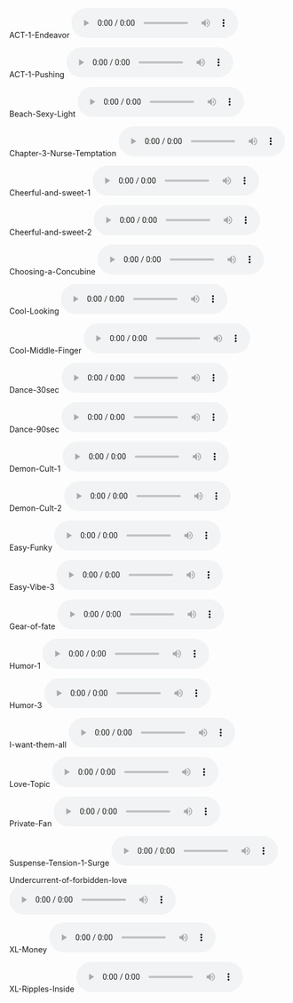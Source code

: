 ACT-1-Endeavor
<audio controls>
  <source src="audio/ACT-1-Endeavor.mp3" type="audio/mpeg">
  Your browser does not support the audio element.
</audio>

ACT-1-Pushing
<audio controls>
  <source src="audio/ACT-1-Pushing.mp3" type="audio/mpeg">
  Your browser does not support the audio element.
</audio>

Beach-Sexy-Light
<audio controls>
  <source src="audio/Beach-Sexy-Light.mp3" type="audio/mpeg">
  Your browser does not support the audio element.
</audio>

Chapter-3-Nurse-Temptation
<audio controls>
  <source src="audio/Chapter-3-Nurse-Temptation.mp3" type="audio/mpeg">
  Your browser does not support the audio element.
</audio>

Cheerful-and-sweet-1
<audio controls>
  <source src="audio/Cheerful-and-sweet-1.mp3" type="audio/mpeg">
  Your browser does not support the audio element.
</audio>

Cheerful-and-sweet-2
<audio controls>
  <source src="audio/Cheerful-and-sweet-2.mp3" type="audio/mpeg">
  Your browser does not support the audio element.
</audio>

Choosing-a-Concubine
<audio controls>
  <source src="audio/Choosing-a-Concubine.mp3" type="audio/mpeg">
  Your browser does not support the audio element.
</audio>

Cool-Looking
<audio controls>
  <source src="audio/Cool-Looking.mp3" type="audio/mpeg">
  Your browser does not support the audio element.
</audio>

Cool-Middle-Finger
<audio controls>
  <source src="audio/Cool-Middle-Finger.mp3" type="audio/mpeg">
  Your browser does not support the audio element.
</audio>

Dance-30sec
<audio controls>
  <source src="audio/Dance-30sec.mp3" type="audio/mpeg">
  Your browser does not support the audio element.
</audio>

Dance-90sec
<audio controls>
  <source src="audio/Dance-90sec.mp3" type="audio/mpeg">
  Your browser does not support the audio element.
</audio>

Demon-Cult-1
<audio controls>
  <source src="audio/Demon-Cult-1.mp3" type="audio/mpeg">
  Your browser does not support the audio element.
</audio>

Demon-Cult-2
<audio controls>
  <source src="audio/Demon-Cult-2.mp3" type="audio/mpeg">
  Your browser does not support the audio element.
</audio>

Easy-Funky
<audio controls>
  <source src="audio/Easy-Funky.mp3" type="audio/mpeg">
  Your browser does not support the audio element.
</audio>

Easy-Vibe-3
<audio controls>
  <source src="audio/Easy-Vibe-3.mp3" type="audio/mpeg">
  Your browser does not support the audio element.
</audio>

Gear-of-fate
<audio controls>
  <source src="audio/Gear-of-fate.mp3" type="audio/mpeg">
  Your browser does not support the audio element.
</audio>

Humor-1
<audio controls>
  <source src="audio/Humor-1.mp3" type="audio/mpeg">
  Your browser does not support the audio element.
</audio>

Humor-3
<audio controls>
  <source src="audio/Humor-3.mp3" type="audio/mpeg">
  Your browser does not support the audio element.
</audio>

I-want-them-all
<audio controls>
  <source src="audio/I-want-them-all.mp3" type="audio/mpeg">
  Your browser does not support the audio element.
</audio>

Love-Topic
<audio controls>
  <source src="audio/Love-Topic.mp3" type="audio/mpeg">
  Your browser does not support the audio element.
</audio>

Private-Fan
<audio controls>
  <source src="audio/Private-Fan.mp3" type="audio/mpeg">
  Your browser does not support the audio element.
</audio>

Suspense-Tension-1-Surge
<audio controls>
  <source src="audio/Suspense-Tension-1-Surge.mp3" type="audio/mpeg">
  Your browser does not support the audio element.
</audio>

Undercurrent-of-forbidden-love
<audio controls>
  <source src="audio/Undercurrent-of-forbidden-love.mp3" type="audio/mpeg">
  Your browser does not support the audio element.
</audio>

XL-Money
<audio controls>
  <source src="audio/XL-Money.mp3" type="audio/mpeg">
  Your browser does not support the audio element.
</audio>

XL-Ripples-Inside
<audio controls>
  <source src="audio/XL-Ripples-Inside.mp3" type="audio/mpeg">
  Your browser does not support the audio element.
</audio>
